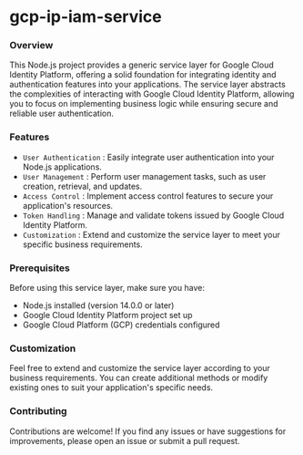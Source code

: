 # gcp-ip-iam-service

### Overview
This Node.js project provides a generic service layer for Google Cloud Identity Platform, offering a solid foundation for integrating identity and authentication features into your applications. The service layer abstracts the complexities of interacting with Google Cloud Identity Platform, allowing you to focus on implementing business logic while ensuring secure and reliable user authentication.

### Features
- `User Authentication` : Easily integrate user authentication into your Node.js applications.
- `User Management` : Perform user management tasks, such as user creation, retrieval, and updates.
- `Access Control` : Implement access control features to secure your application's resources.
- `Token Handling` : Manage and validate tokens issued by Google Cloud Identity Platform.
- `Customization` : Extend and customize the service layer to meet your specific business requirements.

### Prerequisites
Before using this service layer, make sure you have:

- Node.js installed (version 14.0.0 or later)
- Google Cloud Identity Platform project set up
- Google Cloud Platform (GCP) credentials configured

### Customization
Feel free to extend and customize the service layer according to your business requirements. You can create additional methods or modify existing ones to suit your application's specific needs.

### Contributing
Contributions are welcome! If you find any issues or have suggestions for improvements, please open an issue or submit a pull request.
